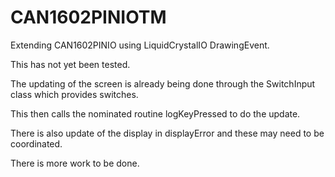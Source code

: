 # CAN1602PINIOTM

Extending CAN1602PINIO using LiquidCrystalIO DrawingEvent.

This has not yet been tested.

The updating of the screen is already being done through the SwitchInput class which provides switches.

This then calls the nominated routine logKeyPressed to do the update.

There is also update of the display in displayError and these may need to be coordinated.

There is more work to be done.
